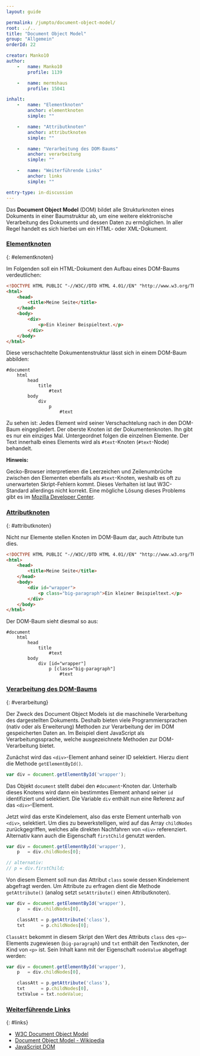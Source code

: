 ```yaml
---
layout: guide

permalink: /jumpto/document-object-model/
root: ../..
title: "Document Object Model"
group: "Allgemein"
orderId: 22

creator: Manko10
author:
    -   name: Manko10
        profile: 1139

    -   name: mermshaus
        profile: 15041

inhalt:
    -   name: "Elementknoten"
        anchor: elementknoten
        simple: ""

    -   name: "Attributknoten"
        anchor: attributknoten
        simple: ""

    -   name: "Verarbeitung des DOM-Baums"
        anchor: verarbeitung
        simple: ""

    -   name: "Weiterführende Links"
        anchor: links
        simple: ""

entry-type: in-discussion
---
```


Das **Document Object Model** (DOM) bildet alle Strukturknoten eines Dokuments
in einer Baumstruktur ab, um eine weitere elektronische Verarbeitung des
Dokuments und dessen Daten zu ermöglichen. In aller Regel handelt es sich
hierbei um ein HTML- oder XML-Dokument.



### [Elementknoten](#elementknoten)
{: #elementknoten}

Im Folgenden soll ein HTML-Dokument den Aufbau eines DOM-Baums verdeutlichen:

~~~ html
<!DOCTYPE HTML PUBLIC "-//W3C//DTD HTML 4.01//EN" "http://www.w3.org/TR/html4/strict.dtd">
<html>
    <head>
        <title>Meine Seite</title>
    </head>
    <body>
        <div>
            <p>Ein kleiner Beispieltext.</p>
        </div>
    </body>
</html>
~~~

Diese verschachtelte Dokumentenstruktur lässt sich in einem DOM-Baum abbilden:

~~~
#document
    html
        head
            title
                #text
        body
            div
                p
                    #text
~~~

Zu sehen ist: Jedes Element wird seiner Verschachtelung nach in den DOM-Baum
eingegliedert. Der oberste Knoten ist der Dokumentenknoten. Ihn gibt es nur ein
einziges Mal. Untergeordnet folgen die einzelnen Elemente. Der Text innerhalb
eines Elements wird als `#text`-Knoten (`#text`-Node) behandelt.

<div class="alert alert-info">

<strong>Hinweis:</strong>

Gecko-Browser interpretieren die Leerzeichen und Zeilenumbrüche zwischen den
Elementen ebenfalls als <code>#text</code>-Knoten, weshalb es oft zu
unerwarteten Skript-Fehlern kommt. Dieses Verhalten ist laut W3C-Standard
allerdings nicht korrekt. Eine mögliche Lösung dieses Problems gibt es im <a
href="https://developer.mozilla.org/en-US/docs/Web/Guide/API/DOM/Whitespace_in_the_DOM">Mozilla Developer
Center</a>.

</div>


### [Attributknoten](#attributknoten)
{: #attributknoten}

Nicht nur Elemente stellen Knoten im DOM-Baum dar, auch Attribute tun dies.

~~~ html
<!DOCTYPE HTML PUBLIC "-//W3C//DTD HTML 4.01//EN" "http://www.w3.org/TR/html4/strict.dtd">
<html>
    <head>
        <title>Meine Seite</title>
    </head>
    <body>
        <div id="wrapper">
            <p class="big-paragraph">Ein kleiner Beispieltext.</p>
        </div>
    </body>
</html>
~~~

Der DOM-Baum sieht diesmal so aus:

~~~
#document
    html
        head
            title
                #text
        body
            div [id="wrapper"]
                p [class="big-paragraph"]
                    #text
~~~



### [Verarbeitung des DOM-Baums](#verarbeitung)
{: #verarbeitung}


Der Zweck des Document Object Models ist die maschinelle Verarbeitung des
dargestellten Dokuments. Deshalb bieten viele Programmiersprachen (nativ oder
als Erweiterung) Methoden zur Verarbeitung der im DOM gespeicherten Daten an.
Im Beispiel dient JavaScript als Verarbeitungssprache, welche ausgezeichnete
Methoden zur DOM-Verarbeitung bietet.

Zunächst wird das `<div>`-Element anhand seiner ID selektiert. Hierzu dient die
Methode `getElementById()`.

~~~ js
var div = document.getElementById('wrapper');
~~~

Das Objekt `document` stellt dabei den `#document`-Knoten dar. Unterhalb dieses
Knotens wird dann ein bestimmtes Element anhand seiner `id` identifiziert und
selektiert. Die Variable `div` enthält nun eine Referenz auf das
`<div>`-Element.

Jetzt wird das erste Kindelement, also das erste Element unterhalb von `<div>`,
selektiert. Um dies zu bewerkstelligen, wird auf das Array `childNodes`
zurückgegriffen, welches alle direkten Nachfahren von `<div>` referenziert.
Alternativ kann auch die Eigenschaft `firstChild` genutzt werden.

~~~ js
var div = document.getElementById('wrapper'),
    p   = div.childNodes[0];

// alternativ:
// p = div.firstChild;
~~~

Von diesem Element soll nun das Attribut `class` sowie dessen Kindelement
abgefragt werden. Um Attribute zu erfragen dient die Methode `getAttribute()`
(analog setzt `setAttribute()` einen Attributknoten).

~~~ js
var div = document.getElementById('wrapper'),
    p   = div.childNodes[0],

    classAtt = p.getAttribute('class'),
    txt      = p.childNodes[0];
~~~

`ClassAtt` bekommt in diesem Skript den Wert des Attributs `class` des
`<p>`-Elements zugewiesen (`big-paragraph`) und `txt` enthält den Textknoten,
der Kind von `<p>` ist. Sein Inhalt kann mit der Eigenschaft `nodeValue`
abgefragt werden:

~~~ js
var div = document.getElementById('wrapper'),
    p   = div.childNodes[0],

    classAtt = p.getAttribute('class'),
    txt      = p.childNodes[0],
    txtValue = txt.nodeValue;
~~~


### [Weiterführende Links](#links)
{: #links}


* [W3C Document Object Model](http://www.w3.org/DOM/)
* [Document Object Model - Wikipedia](http://de.wikipedia.org/wiki/Document_Object_Model)
* [JavaScript DOM](http://krook.org/jsdom/)
